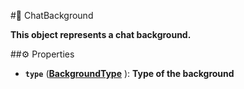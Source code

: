 #🔮 ChatBackground

**This object represents a chat background.**

##⚙️ Properties

- **`type`** (**[BackgroundType](BackgroundType.md)** ): **Type of the background**
